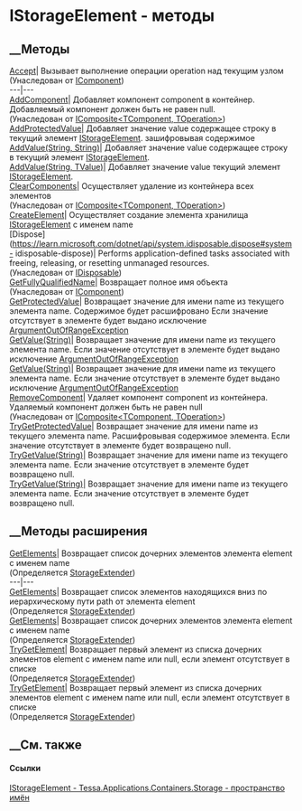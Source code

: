 # IStorageElement - методы
##  __Методы
[Accept](M_Tessa_Applications_Containers_IComponent_1_Accept.htm)|  Вызывает
выполнение операции operation над текущим узлом  
(Унаследован от
[IComponent<TOperation>](T_Tessa_Applications_Containers_IComponent_1.htm))  
---|---  
[AddComponent](M_Tessa_Applications_Containers_IComposite_2_AddComponent.htm)|
Добавляет компонент component в контейнер. Добавляемый компонент должен быть
не равен null.  
(Унаследован от [IComposite<TComponent,
TOperation>](T_Tessa_Applications_Containers_IComposite_2.htm))  
[AddProtectedValue](M_Tessa_Applications_Containers_Storage_IStorageElement_AddProtectedValue.htm)|
Добавляет значение value содержащее строку в текущий элемент
[IStorageElement](T_Tessa_Applications_Containers_Storage_IStorageElement.htm).
зашифровывая содержимое  
[AddValue(String,
String)](M_Tessa_Applications_Containers_Storage_IStorageElement_AddValue.htm)|
Добавляет значение value содержащее строку в текущий элемент
[IStorageElement](T_Tessa_Applications_Containers_Storage_IStorageElement.htm).  
[AddValue<TValue>(String,
TValue)](M_Tessa_Applications_Containers_Storage_IStorageElement_AddValue__1.htm)|
Добавляет значение value текущий элемент
[IStorageElement](T_Tessa_Applications_Containers_Storage_IStorageElement.htm).  
[ClearComponents](M_Tessa_Applications_Containers_IComposite_2_ClearComponents.htm)|
Осуществляет удаление из контейнера всех элементов  
(Унаследован от [IComposite<TComponent,
TOperation>](T_Tessa_Applications_Containers_IComposite_2.htm))  
[CreateElement](M_Tessa_Applications_Containers_Storage_IStorageElement_CreateElement.htm)|
Осуществляет создание элемента хранилища
[IStorageElement](T_Tessa_Applications_Containers_Storage_IStorageElement.htm)
с именем name  
[Dispose](https://learn.microsoft.com/dotnet/api/system.idisposable.dispose#system-
idisposable-dispose)| Performs application-defined tasks associated with
freeing, releasing, or resetting unmanaged resources.  
(Унаследован от
[IDisposable](https://learn.microsoft.com/dotnet/api/system.idisposable))  
[GetFullyQualifiedName](M_Tessa_Applications_Containers_IComponent_GetFullyQualifiedName.htm)|
Возвращает полное имя объекта  
(Унаследован от [IComponent](T_Tessa_Applications_Containers_IComponent.htm))  
[GetProtectedValue](M_Tessa_Applications_Containers_Storage_IStorageElement_GetProtectedValue.htm)|
Возвращает значение для имени name из текущего элемента name. Содержимое будет
расшифровано Если значение отсутствует в элементе будет выдано исключение
[ArgumentOutOfRangeException](https://learn.microsoft.com/dotnet/api/system.argumentoutofrangeexception)  
[GetValue(String)](M_Tessa_Applications_Containers_Storage_IStorageElement_GetValue.htm)|
Возвращает значение для имени name из текущего элемента name. Если значение
отсутствует в элементе будет выдано исключение
[ArgumentOutOfRangeException](https://learn.microsoft.com/dotnet/api/system.argumentoutofrangeexception)  
[GetValue<TValue>(String)](M_Tessa_Applications_Containers_Storage_IStorageElement_GetValue__1.htm)|
Возвращает значение для имени name из текущего элемента name. Если значение
отсутствует в элементе будет выдано исключение
[ArgumentOutOfRangeException](https://learn.microsoft.com/dotnet/api/system.argumentoutofrangeexception)  
[RemoveComponent](M_Tessa_Applications_Containers_IComposite_2_RemoveComponent.htm)|
Удаляет компонент component из контейнера. Удаляемый компонент должен быть не
равен null  
(Унаследован от [IComposite<TComponent,
TOperation>](T_Tessa_Applications_Containers_IComposite_2.htm))  
[TryGetProtectedValue](M_Tessa_Applications_Containers_Storage_IStorageElement_TryGetProtectedValue.htm)|
Возвращает значение для имени name из текущего элемента name. Расшифровывая
содержимое элемента. Если значение отсутствует в элементе будет возвращено
null.  
[TryGetValue(String)](M_Tessa_Applications_Containers_Storage_IStorageElement_TryGetValue.htm)|
Возвращает значение для имени name из текущего элемента name. Если значение
отсутствует в элементе будет возвращено null.  
[TryGetValue<TValue>(String)](M_Tessa_Applications_Containers_Storage_IStorageElement_TryGetValue__1.htm)|
Возвращает значение для имени name из текущего элемента name. Если значение
отсутствует в элементе будет возвращено null.  
## __Методы расширения
[GetElements](M_Tessa_Applications_Containers_Storage_StorageExtender_GetElements_1.htm)|
Возвращает список дочерних элементов элемента element с именем name  
(Определяется
[StorageExtender](T_Tessa_Applications_Containers_Storage_StorageExtender.htm))  
---|---  
[GetElements](M_Tessa_Applications_Containers_Storage_StorageExtender_GetElements.htm)|
Возвращает список элементов находящихся вниз по иерархическому пути path от
элемента element  
(Определяется
[StorageExtender](T_Tessa_Applications_Containers_Storage_StorageExtender.htm))  
[GetElements](M_Tessa_Applications_Containers_Storage_StorageExtender_GetElements_2.htm)|
Возвращает список дочерних элементов элемента element с именем name  
(Определяется
[StorageExtender](T_Tessa_Applications_Containers_Storage_StorageExtender.htm))  
[TryGetElement](M_Tessa_Applications_Containers_Storage_StorageExtender_TryGetElement.htm)|
Возвращает первый элемент из списка дочерних элементов element с именем name
или null, если элемент отсутствует в списке  
(Определяется
[StorageExtender](T_Tessa_Applications_Containers_Storage_StorageExtender.htm))  
[TryGetElement](M_Tessa_Applications_Containers_Storage_StorageExtender_TryGetElement_1.htm)|
Возвращает первый элемент из списка дочерних элементов element с именем name
или null, если элемент отсутствует в списке  
(Определяется
[StorageExtender](T_Tessa_Applications_Containers_Storage_StorageExtender.htm))  
##  __См. также
#### Ссылки
[IStorageElement -
](T_Tessa_Applications_Containers_Storage_IStorageElement.htm)
[Tessa.Applications.Containers.Storage - пространство
имён](N_Tessa_Applications_Containers_Storage.htm)
